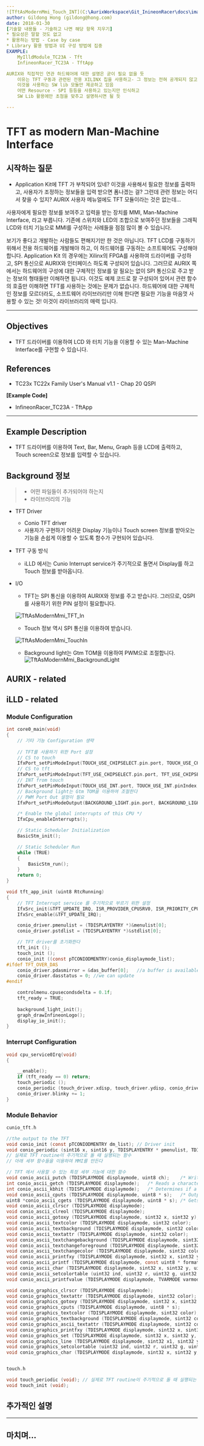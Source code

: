 ```yaml
---
![TftAsModernMmi_Touch_INT](C:\AurixWorkspace\Git_InineonRacer\docs\images\TftAsModernMmi_Touch_INT.png)title: TFT as modern Man-Machine Interface.md
author: Gildong Hong (gildong@hong.com)  
date: 2018-01-30
[기술할 내용들 - 기술하고 나면 해당 항목 지우기]
* 필요성은 말할 것도 없고
* 활용하는 방법 - Case by case
* Library 활용 방법과 UI 구성 방법에 집중
EXAMPLE: 
	MyIlldModule_TC23A - Tft
	InfineonRacer_TC23A - TftApp

AURIX와 직접적인 연관 하드웨어에 대한 설명은 굳이 필요 없을 듯
	이유는 TFT 구동과 관련된 전용 XILINX 칩을 사용하고- 그 정보는 전혀 공개되지 않고
	이것을 사용하는 SW lib 모듈만 제공하고 있음
	어떤 Resource - SPI 등등을 사용하고 있는지만 인식하고
	SW Lib 활용에만 초첨을 맞추고 설명하시면 될 듯

---
```




# TFT as modern Man-Machine Interface

## 시작하는 질문

* Application Kit에 TFT 가 부착되어 있네?  이것을 사용해서 필요한 정보를 출력하고, 사용자가 조정하는 정보들을 입력 받으면 폼나겠는 걸?  그런데 관련 정보는 어디서 찾을 수 있지?  AURIX 사용자 메뉴얼에도 TFT 모듈이라는 것은 없는데...

사용자에게 필요한 정보를 보여주고 입력을 받는 장치를 MMI, Man-Machine Interface, 라고 부릅니다.  기존에 스위치와 LED의 조합으로 보여주던 정보들을 그래픽 LCD와 터치 기능으로 MMI를 구성하는 사례들을 점점 많이 볼 수 있습니다.  

보기가 좋다고 개발하는 사람들도 편해지기만 한 것은 아닙니다.  TFT LCD를 구동하기 위해서 전용 하드웨어를 개발해야 하고, 이 하드웨어를 구동하는 소프트웨어도 구성해야 합니다.  Application Kit 의 경우에는 Xilinx의 FPGA를 사용하여 드라이버를 구성하고, SPI 통신으로 AURIX와 인터페이스 하도록 구성되어 있습니다.  그러므로 AURIX 쪽에서는 하드웨어의 구성에 대한 구체적인 정보를 알 필요는 없이 SPI 통신으로 주고 받는 정보의 형태들만 이해하면 됩니다.  이것도 예제 코드로 잘 구성되어 있어서 관련 함수의 호출만 이해하면 TFT를 사용하는 것에는 문제가 없습니다.  하드웨어에 대한 구체적인 정보를 모르더라도, 소프트웨어 라이브러리만 이해 한다면 필요한 기능을 마음껏 사용할 수 있는 것! 이것이 라이브러리의 매력 입니다.  



------



## Objectives

* TFT 드라이버를 이용하여 LCD 와 터치 기능을 이용할 수 있는 Man-Machine Interface를 구현할 수 있습니다.

## References

* TC23x TC22x Family User's Manual v1.1 - Chap 20 QSPI

**[Example Code]**

* InfineonRacer_TC23A - TftApp

------



## Example Description

* TFT 드라이버를 이용하여 Text, Bar, Menu, Graph 등을 LCD에 출력하고, Touch screen으로 정보를 입력할 수 있습니다.

## Background 정보

> * 어떤 파일들이 추가되어야 하는지
> * 라이브러리의 기능

* TFT Driver

  * Conio TFT driver 
  * 사용자가 구현하기 어려운 Display 기능이나 Touch screen 정보를 받아오는 기능을 손쉽게 이용할 수 있도록 함수가 구현되어 있습니다.

* TFT 구동 방식

  * iLLD 에서는 Cunio Interrupt service가 주기적으로 돌면서 Display를 하고 Touch 정보를 받아옵니다.

* I/O

  * TFT는 SPI 통신을 이용하여 AURIX와 정보를 주고 받습니다. 그러므로, QSPI를 사용하기 위한 PIN 설정이 필요합니다.

  ![TftAsModernMmi_TFT_In](images/TftAsModernMmi_TFT_In.png)

  * Touch 정보 역시 SPI 통신을 이용하여 받습니다.

  ![TftAsModernMmi_TouchIn](images/TftAsModernMmi_TouchIn.png)

  * Background light는 Gtm TOM을 이용하여 PWM으로 조절합니다.![TftAsModernMmi_BackgroundLight](images/TftAsModernMmi_BackgroundLight.png)

  

## AURIX - related

## iLLD - related

### Module Configuration

```c
int core0_main(void)
{
	// 기타 기능 Configuration 생략
    
    // TFT를 사용하기 위한 Port 설정
    // CS to touch
    IfxPort_setPinModeInput(TOUCH_USE_CHIPSELECT.pin.port, TOUCH_USE_CHIPSELECT.pin.pinIndex, IfxPort_Mode_inputPullUp);
    // CS to tft
    IfxPort_setPinModeInput(TFT_USE_CHIPSELECT.pin.port, TFT_USE_CHIPSELECT.pin.pinIndex, IfxPort_Mode_inputPullUp);
    // INT from touch
    IfxPort_setPinModeInput(TOUCH_USE_INT.port, TOUCH_USE_INT.pinIndex, IfxPort_Mode_inputPullUp);
    // Background light는 Gtm TOM을 이용하여 조절한다
    // PWM Port Out 설정이 필요
    IfxPort_setPinModeOutput(BACKGROUND_LIGHT.pin.port, BACKGROUND_LIGHT.pin.pinIndex, IfxPort_OutputMode_pushPull, IfxPort_OutputIdx_alt1);

    /* Enable the global interrupts of this CPU */
    IfxCpu_enableInterrupts();

    // Static Scheduler Initialization
    BasicStm_init();

    // Static Scheduler Run
    while (TRUE)
    {
        BasicStm_run();
    }
    return 0;
}

void tft_app_init (uint8 RtcRunning)
{
    // TFT Interrupt service 를 주기적으로 부르기 위한 설정
    IfxSrc_init(&TFT_UPDATE_IRQ, ISR_PROVIDER_CPUSRV0, ISR_PRIORITY_CPUSRV0);
    IfxSrc_enable(&TFT_UPDATE_IRQ);

    conio_driver.pmenulist = (TDISPLAYENTRY *)&menulist[0];
    conio_driver.pstdlist = (TDISPLAYENTRY *)&stdlist[0];

    // TFT driver를 초기화한다
    tft_init ();                
    touch_init ();
    conio_init ((const pTCONIODMENTRY)conio_displaymode_list);
#ifdef TFT_OVER_DAS
    conio_driver.pdasmirror = &das_buffer[0];   //a buffer is available for PC sharing
    conio_driver.dasstatus = 0; //we can update
#endif

    controlmenu.cpusecondsdelta = 0.1f;
    tft_ready = TRUE;
    
    background_light_init();
    graph_drawInfineonLogo();
    display_io_init();
}
```



### Interrupt Configuration

```c
void cpu_service0Irq(void)
{

	__enable();
	if (tft_ready == 0) return;
    touch_periodic ();
    conio_periodic (touch_driver.xdisp, touch_driver.ydisp, conio_driver.pmenulist, conio_driver.pstdlist);
    conio_driver.blinky += 1;
}
```



### Module Behavior

```c
cunio_tft.h

//the output to the TFT
void conio_init (const pTCONIODMENTRY dm_list); // Driver init
void conio_periodic (sint16 x, sint16 y, TDISPLAYENTRY * pmenulist, TDISPLAYENTRY * pstdlist); 
// 실제로 TFT routine이 주기적으로 돌 때 실행되는 함수
// 아래 세부 함수들을 이용하여 MMI를 만든다

// TFT 에서 사용할 수 있는 특정 세부 기능에 대한 함수
void conio_ascii_putch (TDISPLAYMODE displaymode, uint8 ch);    /* Writes a character directly to the console. */
int conio_ascii_getch (TDISPLAYMODE displaymode);   /* Reads a character directly from the console, without echo. */
int conio_ascii_kbhit (TDISPLAYMODE displaymode);   /* Determines if a keyboard key was pressed. */
void conio_ascii_cputs (TDISPLAYMODE displaymode, uint8 * s);   /* Outputs a string directly to the console. */
uint8 *conio_ascii_cgets (TDISPLAYMODE displaymode, uint8 * s); /* Gets a string directly from the console.  */
void conio_ascii_clrscr (TDISPLAYMODE displaymode);
void conio_ascii_clreol (TDISPLAYMODE displaymode);
void conio_ascii_gotoxy (TDISPLAYMODE displaymode, sint32 x, sint32 y);
void conio_ascii_textcolor (TDISPLAYMODE displaymode, sint32 color);
void conio_ascii_textbackground (TDISPLAYMODE displaymode, sint32 color);
void conio_ascii_textattr (TDISPLAYMODE displaymode, sint32 color);
void conio_ascii_textchangebackground (TDISPLAYMODE displaymode, sint32 color);
void conio_ascii_textchangeforeground (TDISPLAYMODE displaymode, sint32 color);
void conio_ascii_textchangecolor (TDISPLAYMODE displaymode, sint32 color);
void conio_ascii_printfxy (TDISPLAYMODE displaymode, sint32 x, sint32 y, const uint8 * format, ...);
void conio_ascii_printf (TDISPLAYMODE displaymode, const uint8 * format, ...);
void conio_ascii_char (TDISPLAYMODE displaymode, sint32 x, sint32 y, uint8 ch, uint8 color);
void conio_ascii_setcolortable (uint32 ind, uint32 r, uint32 g, uint32 b);
void conio_ascii_printfvalue (TDISPLAYMODE displaymode, TVARMODE varmode, uint32 value);

void conio_graphics_clrscr (TDISPLAYMODE displaymode);
void conio_graphics_textattr (TDISPLAYMODE displaymode, sint32 color);
void conio_graphics_gotoxy (TDISPLAYMODE displaymode, sint32 x, sint32 y);
void conio_graphics_cputs (TDISPLAYMODE displaymode, uint8 * s);
void conio_graphics_textcolor (TDISPLAYMODE displaymode, sint32 color);
void conio_graphics_textbackground (TDISPLAYMODE displaymode, sint32 color);
void conio_graphics_ascii_textattr (TDISPLAYMODE displaymode, sint32 color);
void conio_graphics_printfxy (TDISPLAYMODE displaymode, sint32 x, sint32 y, const uint8 * format, ...);
void conio_graphics_set (TDISPLAYMODE displaymode, sint32 x, sint32 y, uint8 color);
void conio_graphics_line (TDISPLAYMODE displaymode, sint32 x1, sint32 y1, sint32 x2, sint32 y2, uint8 color);
void conio_graphics_setcolortable (uint32 ind, uint32 r, uint32 g, uint32 b);
void conio_graphics_char (TDISPLAYMODE displaymode, sint32 x, sint32 y, uint8 ch, uint8 color);


touch.h

void touch_periodic (void); // 실제로 TFT routine이 주기적으로 돌 때 실행되는 함수
void touch_init (void); 
```



## 추가적인 설명



------



## 마치며...